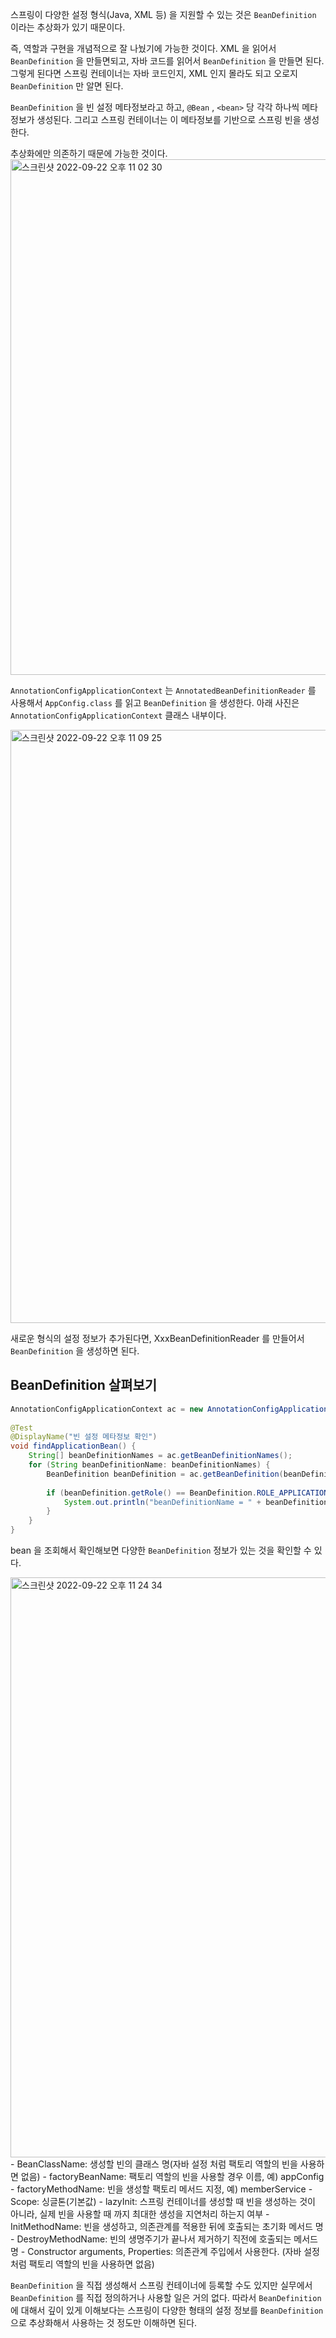 스프링이 다양한 설정 형식(Java, XML 등) 을 지원할 수 있는 것은 `BeanDefinition` 이라는 추상화가 있기 때문이다.

즉, 역할과 구현을 개념적으로 잘 나눴기에 가능한 것이다. XML 을 읽어서 `BeanDefinition` 을 만들면되고, 자바 코드를 읽어서 `BeanDefinition` 을 만들면 된다. 그렇게 된다면 스프링 컨테이너는 자바 코드인지, XML 인지 몰라도 되고 오로지 `BeanDefinition` 만 알면 된다.

`BeanDefinition` 을 빈 설정 메타정보라고 하고, `@Bean` , `<bean>` 당 각각 하나씩 메타 정보가 생성된다. 그리고 스프링 컨테이너는 이 메타정보를 기반으로 스프링 빈을 생성한다.

추상화에만 의존하기 때문에 가능한 것이다.
<img width="825" alt="스크린샷 2022-09-22 오후 11 02 30" src="https://user-images.githubusercontent.com/63203480/191768128-02ea02ff-b004-43cb-8e67-5d9d72cdf599.png">


`AnnotationConfigApplicationContext`  는  `AnnotatedBeanDefinitionReader` 를 사용해서 `AppConfig.class`  를 읽고  `BeanDefinition` 을 생성한다. 아래 사진은`AnnotationConfigApplicationContext` 클래스 내부이다.

<img width="949" alt="스크린샷 2022-09-22 오후 11 09 25" src="https://user-images.githubusercontent.com/63203480/191769707-ed6d8bff-7a64-47f2-85b1-6c8f2cda6786.png">

새로운 형식의 설정 정보가 추가된다면, XxxBeanDefinitionReader 를 만들어서 `BeanDefinition` 을 생성하면 된다.

## BeanDefinition 살펴보기
```java
AnnotationConfigApplicationContext ac = new AnnotationConfigApplicationContext(AppConfig.class);  
  
@Test  
@DisplayName("빈 설정 메타정보 확인")  
void findApplicationBean() {  
    String[] beanDefinitionNames = ac.getBeanDefinitionNames();  
    for (String beanDefinitionName: beanDefinitionNames) {  
        BeanDefinition beanDefinition = ac.getBeanDefinition(beanDefinitionName);  
  
        if (beanDefinition.getRole() == BeanDefinition.ROLE_APPLICATION) {  
            System.out.println("beanDefinitionName = " + beanDefinitionName + " beanDefinition " + beanDefinition);  
        }  
    }  
}
```

bean 을 조회해서 확인해보면 다양한 `BeanDefinition` 정보가 있는 것을 확인할 수 있다.

<img width="928" alt="스크린샷 2022-09-22 오후 11 24 34" src="https://user-images.githubusercontent.com/63203480/191773509-803a0b84-a21f-4a32-8f67-ddcfc83f9e7a.png">
- BeanClassName: 생성할 빈의 클래스 명(자바 설정 처럼 팩토리 역할의 빈을 사용하면 없음) 
- factoryBeanName: 팩토리 역할의 빈을 사용할 경우 이름, 예) appConfig
- factoryMethodName: 빈을 생성할 팩토리 메서드 지정, 예) memberService  
- Scope: 싱글톤(기본값)
- lazyInit: 스프링 컨테이너를 생성할 때 빈을 생성하는 것이 아니라, 실제 빈을 사용할 때 까지 최대한 생성을 지연처리 하는지 여부
- InitMethodName: 빈을 생성하고, 의존관계를 적용한 뒤에 호출되는 초기화 메서드 명
- DestroyMethodName: 빈의 생명주기가 끝나서 제거하기 직전에 호출되는 메서드 명 
- Constructor arguments, Properties: 의존관계 주입에서 사용한다. (자바 설정 처럼 팩토리 역할의 빈을 사용하면 없음)

`BeanDefinition` 을 직접 생성해서 스프링 컨테이너에 등록할 수도 있지만 실무에서 `BeanDefinition` 를 직접 정의하거나 사용할 일은 거의 없다.
따라서 `BeanDefinition` 에 대해서 깊이 있게 이해보다는 스프링이 다양한 형태의 설정 정보를 `BeanDefinition` 으로 추상화해서 사용하는 것 정도만 이해하면 된다.
